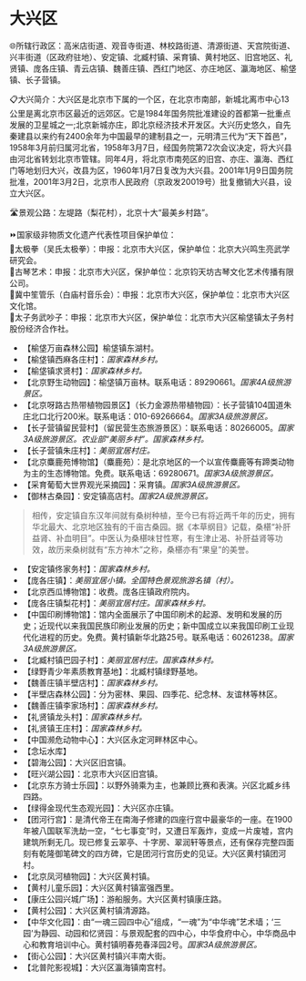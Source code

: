 # 大兴区  
🌐所辖行政区：高米店街道、观音寺街道、林校路街道、清源街道、天宫院街道、兴丰街道（区政府驻地）、安定镇、北臧村镇、采育镇、黄村地区、旧宫地区、礼贤镇、庞各庄镇、青云店镇、魏善庄镇、西红门地区、亦庄地区、瀛海地区、榆垡镇、长子营镇。  

📋大兴简介：大兴区是北京市下属的一个区，在北京市南部，新城北离市中心13公里是离北京市区最近的远郊区。它是1984年国务院批准建设的首都第一批重点发展的卫星城之一;北京新城亦庄，即北京经济技术开发区。大兴历史悠久，自先秦建县以来约有2400余年为中国最早的建制县之一，元明清三代为“天下首邑”，1958年3月前归属河北省，1958年3月7日，经国务院第72次会议决定，将大兴县由河北省转划北京市管辖。同年4月，将北京市南苑区的旧宫、亦庄、瀛海、西红门等地划归大兴，改县为区，1960年1月7日复改为大兴县。2001年1月9日国务院批准，2001年3月2日，北京市人民政府（京政发20019号）批复撤销大兴县，设立大兴区。  
  
🛣️景观公路：左堤路（梨花村），北京十大“最美乡村路”。  
  
⏩国家级非物质文化遗产代表性项目保护单位：  
🔸太极拳（吴氏太极拳）：申报：北京市大兴区，保护单位：北京大兴鸣生亮武学研究会。  
🔸古琴艺术：申报：北京市大兴区，保护单位：北京钧天坊古琴文化艺术传播有限公司。  
🔸冀中笙管乐（白庙村音乐会）：申报：北京市大兴区，保护单位：北京市大兴区文化馆。  
🔸太子务武吵子：申报：北京市大兴区，保护单位：北京市大兴区榆垡镇太子务村股份经济合作社。  

* 【榆垡万亩森林公园】榆垡镇东湖村。  
* 【榆垡镇西麻各庄村】：*国家森林乡村。*  
* 【榆垡镇求贤村】：*国家森林乡村。*  
* 【北京野生动物园】：榆垡镇万亩林。联系电话：89290661。*国家4A级旅游景区。* 
* 【北京呀路古热带植物园景区】（长力金源热带植物园）：长子营镇104国道朱庄北口北行200米。联系电话：010-69266664。*国家3A级旅游景区。*  
* 【长子营镇留民营村】（留民营生态旅游景区）：联系电话：80266005。*国家3A级旅游景区。农业部“美丽乡村”。国家森林乡村。*  
* 【长子营镇朱庄村】：*美丽宜居村庄。*  
* 【北京麋鹿苑博物馆】（麋鹿苑）：是北京地区的一个以宣传麋鹿等有蹄类动物为主的生态博物馆。免费。联系电话：69280671。*国家3A级旅游景区。*  
* 【采育葡萄大世界观光采摘园】：采育镇。*国家3A级旅游景区。*  
* 【御林古桑园】：安定镇高店村。*国家2A级旅游景区。*    
> 相传，安定镇自东汉年间就有桑树种植，至今已有将近两千年的历史，拥有华北最大、北京地区独有的千亩古桑园。据《本草纲目》记载，桑椹“补肝益肾、补血明目”。中医认为桑椹味甘性寒，有生津止渴、补肝益肾等功效，故历来桑树就有“东方神木”之称，桑椹亦有“果皇”的美誉。  
* 【安定镇佟家务村】：*国家森林乡村。*  
* 【庞各庄镇】：*美丽宜居小镇。全国特色景观旅游名镇（村）。*  
* 【北京西瓜博物馆】：收费。庞各庄镇政府院内。  
* 【庞各庄镇梨花村】：*美丽宜居村庄。国家森林乡村。*  
* 【中国印刷博物馆】：馆内全面展示了中国印刷术的起源、发明和发展的历史；近现代以来我国民族印刷业发展的历史；新中国成立以来我国印刷工业现代化进程的历史。免费。黄村镇新华北路25号。联系电话：60261238。*国家3A级旅游景区。*  
* 【北臧村镇巴园子村】：*美丽宜居村庄。国家森林乡村。*  
* 【绿野青少年素质教育基地】：北臧村镇绿野基地。  
* 【魏善庄镇半壁店村】：*国家森林乡村。*  
* 【半壁店森林公园】：分为密林、果园、四季花、纪念林、友谊林等林区。  
* 【魏善庄镇李家场村】：*国家森林乡村。*  
* 【礼贤镇龙头村】：*国家森林乡村。*  
* 【礼贤镇王庄村】：*国家森林乡村。*  
* 【中国濒危动物中心】：大兴区永定河畔林区中心。  
* 【念坛水库】  
* 【碧海公园】：大兴区旧宫镇。  
* 【旺兴湖公园】：北京市大兴区旧宫镇。  
* 【北京东方骑士乐园】：以野外骑乘为主，也兼顾比赛和表演。兴区北臧乡纬四路。  
* 【绿得金现代生态观光园】：大兴区亦庄镇。  
* 【团河行宫】：是清代帝王在南海子修建的四座行宫中最豪华的一座。在1900年被八国联军洗劫一空，“七七事变”时，又遭日军轰炸，变成一片废墟，宫内建筑所剩无几。现已修复云翠亭、十字房、翠润轩等景点，还有保存完整四面刻有乾隆御笔碑文的四方碑，它是团河行宫历史的见证。大兴区黄村镇团河村。  
* 【北京凤河植物园】：大兴区黄村镇。  
* 【黄村儿童乐园】：大兴区黄村镇富强西里。  
* 【康庄公园兴城广场】：游船服务。大兴区黄村镇康庄路。  
* 【黄村公园】：大兴区黄村镇清源路。  
* 【中华文化园】：由“一魂三园四中心”组成，“一魂”为“中华魂”艺术墙；‘三园’为静园、动园和忆贤园：与景观配套的四中心，中华食府中心，中华商品中心和教育培训中心。黄村镇明春苑春泽园2号。*国家3A级旅游景区。*  
* 【街心公园】：大兴区黄村镇兴丰南大街。  
* 【北普陀影视城】：大兴区瀛海镇南宫村。    
